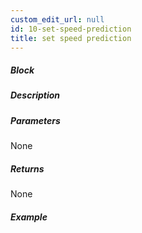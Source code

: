 ```yaml
---
custom_edit_url: null
id: 10-set-speed-prediction
title: set speed prediction
---
```


##### Block

<!-- image -->

##### Description

<!-- description -->

##### Parameters

None <!-- image -->

##### Returns

None

##### Example

<!-- image -->
